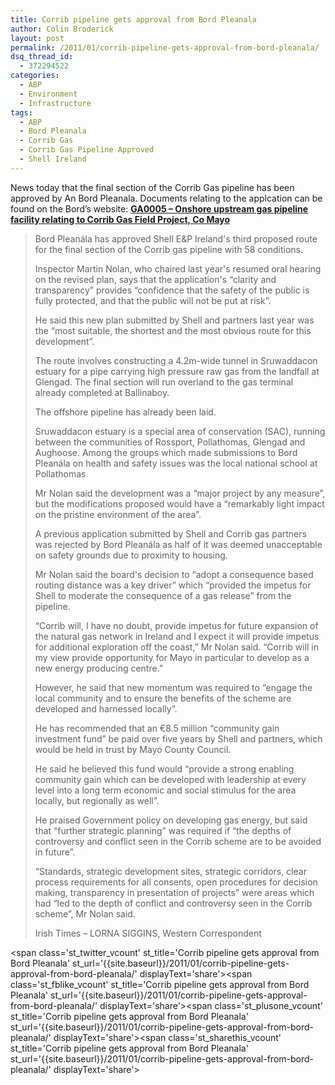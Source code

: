 ```yaml
---
title: Corrib pipeline gets approval from Bord Pleanala
author: Colin Broderick
layout: post
permalink: /2011/01/corrib-pipeline-gets-approval-from-bord-pleanala/
dsq_thread_id:
  - 372294522
categories:
  - ABP
  - Environment
  - Infrastructure
tags:
  - ABP
  - Bord Pleanala
  - Corrib Gas
  - Corrib Gas Pipeline Approved
  - Shell Ireland
---
```

News today that the final section of the Corrib Gas pipeline has been approved by An Bord Pleanala. Documents relating to the applcation can be found on the Bord&#8217;s website: **<a href="http://www.pleanala.ie/news/ga0004/ga0004.htm" target="_blank">GA0005 &#8211; Onshore upstream gas pipeline facility relating to Corrib Gas Field Project, Co Mayo</a>**

> Bord Pleanála has approved Shell E&P Ireland's third proposed route for the final section of the Corrib gas pipeline with 58 conditions.
> 
> Inspector Martin Nolan, who chaired last year's resumed oral hearing on the revised plan, says that the application's “clarity and transparency” provides “confidence that the safety of the public is fully protected, and that the public will not be put at risk”.
> 
> He said this new plan submitted by Shell and partners last year was the “most suitable, the shortest and the most obvious route for this development”.
> 
> The route involves constructing a 4.2m-wide tunnel in Sruwaddacon estuary for a pipe carrying high pressure raw gas from the landfall at Glengad. The final section will run overland to the gas terminal already completed at Ballinaboy.
> 
> The offshore pipeline has already been laid.
> 
> Sruwaddacon estuary is a special area of conservation (SAC), running between the communities of Rossport, Pollathomas, Glengad and Aughoose. Among the groups which made submissions to Bord Pleanála on health and safety issues was the local national school at Pollathomas
> 
> Mr Nolan said the development was a “major project by any measure”, but the modifications proposed would have a “remarkably light impact on the pristine environment of the area”.
> 
> A previous application submitted by Shell and Corrib gas partners was rejected by Bord Pleanála as half of it was deemed unacceptable on safety grounds due to proximity to housing.
> 
> Mr Nolan said the board's decision to “adopt a consequence based routing distance was a key driver” which “provided the impetus for Shell to moderate the consequence of a gas release&#8221; from the pipeline.
> 
> “Corrib will, I have no doubt, provide impetus for future expansion of the natural gas network in Ireland and I expect it will provide impetus for additional exploration off the coast,” Mr Nolan said. “Corrib will in my view provide opportunity for Mayo in particular to develop as a new energy producing centre.&#8221;
> 
> However, he said that new momentum was required to “engage the local community and to ensure the benefits of the scheme are developed and harnessed locally”.
> 
> He has recommended that an €8.5 million “community gain investment fund” be paid over five years by Shell and partners, which would be held in trust by Mayo County Council.
> 
> He said he believed this fund would “provide a strong enabling community gain which can be developed with leadership at every level into a long term economic and social stimulus for the area locally, but regionally as well”.
> 
> He praised Government policy on developing gas energy, but said that “further strategic planning” was required if “the depths of controversy and conflict seen in the Corrib scheme are to be avoided in future”.
> 
> “Standards, strategic development sites, strategic corridors, clear process requirements for all consents, open procedures for decision making, transparency in presentation of projects” were areas which had “led to the depth of conflict and controversy seen in the Corrib scheme”, Mr Nolan said.
> 
> Irish Times &#8211; LORNA SIGGINS, Western Correspondent

<span class='st\_twitter\_vcount' st\_title='Corrib pipeline gets approval from Bord Pleanala' st\_url='{{site.baseurl}}/2011/01/corrib-pipeline-gets-approval-from-bord-pleanala/' displayText='share'></span><span class='st\_fblike\_vcount' st\_title='Corrib pipeline gets approval from Bord Pleanala' st\_url='{{site.baseurl}}/2011/01/corrib-pipeline-gets-approval-from-bord-pleanala/' displayText='share'></span><span class='st\_plusone\_vcount' st\_title='Corrib pipeline gets approval from Bord Pleanala' st\_url='{{site.baseurl}}/2011/01/corrib-pipeline-gets-approval-from-bord-pleanala/' displayText='share'></span><span class='st\_sharethis\_vcount' st\_title='Corrib pipeline gets approval from Bord Pleanala' st\_url='{{site.baseurl}}/2011/01/corrib-pipeline-gets-approval-from-bord-pleanala/' displayText='share'></span>